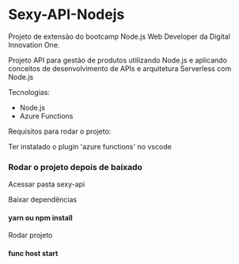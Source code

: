 # Sexy-API-Nodejs
Projeto de extensão do bootcamp Node.js Web Developer da Digital Innovation One.

Projeto API para gestão de produtos utilizando Node.js e aplicando conceitos de 
desenvolvimento de APIs e arquitetura Serverless com Node.js

Tecnologias:
 - Node.js
 - Azure Functions

Requisitos para rodar o projeto:

Ter instalado o plugin 'azure functions' no vscode

### Rodar o projeto depois de baixado

Acessar pasta sexy-api

Baixar dependências
#### yarn ou npm install

Rodar projeto
#### func host start

